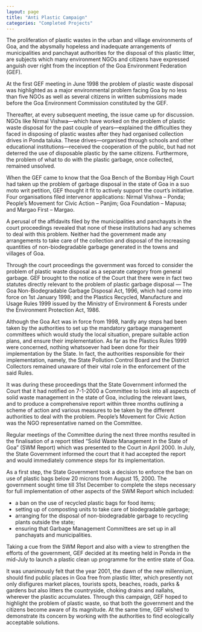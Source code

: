 ```yaml
---
layout: page
title: "Anti Plastic Campaign"
categories: "Completed Projects"
---
```




The proliferation of plastic wastes in the urban and village environments of Goa, and the abysmally hopeless and inadequate arrangements of municipalities and panchayat authorities for the disposal of this plastic litter, are subjects which many environment NGOs and citizens have expressed anguish over right from the inception of the Goa Environment Federation (GEF).

At the first GEF meeting in June 1998 the problem of plastic waste disposal was highlighted as a major environmental problem facing Goa by no less than five NGOs as well as several citizens in written submissions made before the Goa Environment Commission constituted by the GEF.

Thereafter, at every subsequent meeting, the issue came up for discussion. NGOs like Nirmal Vishwa—which have worked on the problem of plastic waste disposal for the past couple of years—explained the difficulties they faced in disposing of plastic wastes after they had organised collection drives in Ponda taluka. These drives—organised through schools and other educational institutions—received the cooperation of the public, but had not deterred the use of disposable plastic by the same citizens. Furthermore, the problem of what to do with the plastic garbage, once collected, remained unsolved.

When the GEF came to know that the Goa Bench of the Bombay High Court had taken up the problem of garbage disposal in the state of Goa in a suo moto writ petition, GEF thought it fit to actively support the court’s initiative. Four organisations filed intervenor applications: Nirmal Vishwa – Ponda; People’s Movement for Civic Action – Panjim; Goa Foundation – Mapusa; and Margao First – Margao.

A perusal of the affidavits filed by the municipalities and panchayats in the court proceedings revealed that none of these institutions had any schemes to deal with this problem. Neither had the government made any arrangements to take care of the collection and disposal of the increasing quantities of non-biodegradable garbage generated in the towns and villages of Goa.

Through the court proceedings the government was forced to consider the problem of plastic waste disposal as a separate category from general garbage. GEF brought to the notice of the Court that there were in fact two statutes directly relevant to the problem of plastic garbage disposal — The Goa Non-Biodegradable Garbage Disposal Act, 1996, which had come into force on 1st January 1998; and the Plastics Recycled, Manufacture and Usage Rules 1999 issued by the Ministry of Environment & Forests under the Environment Protection Act, 1986.

Although the Goa Act was in force from 1998, hardly any steps had been taken by the authorities to set up the mandatory garbage management committees which would study the local situation, prepare suitable action plans, and ensure their implementation. As far as the Plastics Rules 1999 were concerned, nothing whatsoever had been done for their implementation by the State. In fact, the authorities responsible for their implementation, namely, the State Pollution Control Board and the District Collectors remained unaware of their vital role in the enforcement of the said Rules.

It was during these proceedings that the State Government informed the Court that it had notified on 7-1-2000 a Committee to look into all aspects of solid waste management in the state of Goa, including the relevant laws, and to produce a comprehensive report within three months outlining a scheme of action and various measures to be taken by the different authorities to deal with the problem. People’s Movement for Civic Action was the NGO representative named on the Committee.

Regular meetings of the Committee during the next three months resulted in the finalisation of a report titled “Solid Waste Management in the State of Goa” (SWM Report) which was presented to the Court in April 2000. In July, the State Government informed the court that it had accepted the report and would immediately commence steps for its implementation.

As a first step, the State Government took a decision to enforce the ban on use of plastic bags below 20 microns from August 15, 2000. The government sought time till 31st December to complete the steps necessary for full implementation of other aspects of the SWM Report which included:

* a ban on the use of recycled plastic bags for food items;
* setting up of composting units to take care of biodegradable garbage;
* arranging for the disposal of non-biodegradable garbage to recycling plants outside the state;
* ensuring that Garbage Management Committees are set up in all panchayats and municipalities.

Taking a cue from the SWM Report and also with a view to strengthen the efforts of the government, GEF decided at its meeting held in Ponda in the mid-July to launch a plastic clean up programme for the entire state of Goa.

It was unanimously felt that the year 2001, the dawn of the new millennium, should find public places in Goa free from plastic litter, which presently not only disfigures market places, tourists spots, beaches, roads, parks & gardens but also litters the countryside, choking drains and nallahs, wherever the plastic accumulates. Through this campaign, GEF hoped to highlight the problem of plastic waste, so that both the government and the citizens become aware of its magnitude. At the same time, GEF wished to demonstrate its concern by working with the authorities to find ecologically acceptable solutions.